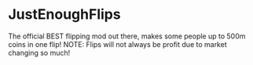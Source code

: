 # JustEnoughFlips
The official BEST flipping mod out there, makes some people up to 500m coins in one flip! NOTE: Flips will not always be profit due to market changing so much!
